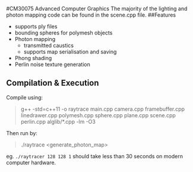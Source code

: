 #CM30075 Advanced Computer Graphics
The majority of the lighting and photon mapping code can be found in the scene.cpp file.
##Features 
- supports ply files
- bounding spheres for polymesh objects
- Photon mapping
    - transmitted caustics
    - supports map serialisation and saving
- Phong shading
- Perlin noise texture generation
## Compilation & Execution 
Compile using:  
>g++  -std=c++11 -o raytrace main.cpp camera.cpp framebuffer.cpp linedrawer.cpp polymesh.cpp sphere.cpp plane.cpp scene.cpp perlin.cpp alglib/*.cpp -lm -O3

Then run by: 
>./raytrace <width> <height> <generate_photon_map>

eg. `./raytracer 128 128 1` should take less than 30 seconds on modern computer hardware.


